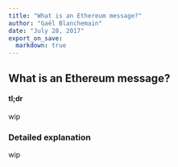 ```yaml
---
title: "What is an Ethereum message?"
author: "Gaël Blanchemain"
date: "July 28, 2017"
export_on_save:
  markdown: true
---
```

## What is an Ethereum message?
  
  
#### tl;dr

wip
  
### Detailed explanation
  

  wip